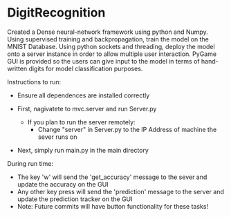 # DigitRecognition
Created a Dense neural-network framework using python and Numpy.
Using supervised training and backpropagation, train the model on the MNIST Database.
Using python sockets and threading, deploy the model onto a server instance in order to allow 
multiple user interaction.
PyGame GUI is provided so the users can give input to the model in terms of hand-written digits
for model classification purposes.

Instructions to run:
  - Ensure all dependences are installed correctly
  - First, nagivatete to mvc.server and run Server.py 
    - If you plan to run the server remotely:
      - Change "server" in Server.py to the IP Address of machine the sever runs on
      
  - Next, simply run main.py in the main directory
  

During run time:
  - The key 'w' will send the 'get_accuracy' message to the sever and update the accuracy on the GUI
  - Any other key press will send the 'prediction' message to the server and update the prediction tracker on the GUI
  - Note: Future commits will have button functionality for these tasks!
